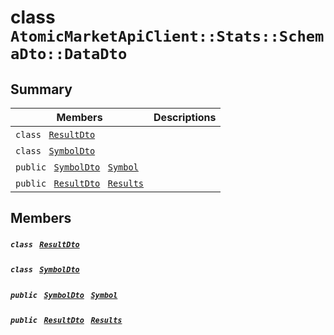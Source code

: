 # class `AtomicMarketApiClient::Stats::SchemaDto::DataDto` 

## Summary

 Members                                | Descriptions                                
----------------------------------------|---------------------------------------------
`class ` [`ResultDto`](.github/workflows/documentation/md/AtomicMarketApiClient--Stats--SchemaDto--DataDto--ResultDto.md#class_atomic_market_api_client_1_1_stats_1_1_schema_dto_1_1_data_dto_1_1_result_dto)        | 
`class ` [`SymbolDto`](.github/workflows/documentation/md/AtomicMarketApiClient--Stats--SchemaDto--DataDto--SymbolDto.md#class_atomic_market_api_client_1_1_stats_1_1_schema_dto_1_1_data_dto_1_1_symbol_dto)        | 
`public ` [`SymbolDto`](.github/workflows/documentation/md/AtomicMarketApiClient--Stats--SchemaDto--DataDto--SymbolDto.md#class_atomic_market_api_client_1_1_stats_1_1_schema_dto_1_1_data_dto_1_1_symbol_dto)` ` [`Symbol`](#class_atomic_market_api_client_1_1_stats_1_1_schema_dto_1_1_data_dto_1a10788cdb2d6d32f8a4b33f075a7e3925) | 
`public ` [`ResultDto`](.github/workflows/documentation/md/AtomicMarketApiClient--Stats--SchemaDto--DataDto--ResultDto.md#class_atomic_market_api_client_1_1_stats_1_1_schema_dto_1_1_data_dto_1_1_result_dto)` ` [`Results`](#class_atomic_market_api_client_1_1_stats_1_1_schema_dto_1_1_data_dto_1ae53b057151d39a8ddfa1d9cfd49ff7ed) | 

## Members

##### `class ` [`ResultDto`](.github/workflows/documentation/md/AtomicMarketApiClient--Stats--SchemaDto--DataDto--ResultDto.md#class_atomic_market_api_client_1_1_stats_1_1_schema_dto_1_1_data_dto_1_1_result_dto) 

##### `class ` [`SymbolDto`](.github/workflows/documentation/md/AtomicMarketApiClient--Stats--SchemaDto--DataDto--SymbolDto.md#class_atomic_market_api_client_1_1_stats_1_1_schema_dto_1_1_data_dto_1_1_symbol_dto) 

##### `public ` [`SymbolDto`](.github/workflows/documentation/md/AtomicMarketApiClient--Stats--SchemaDto--DataDto--SymbolDto.md#class_atomic_market_api_client_1_1_stats_1_1_schema_dto_1_1_data_dto_1_1_symbol_dto)` ` [`Symbol`](#class_atomic_market_api_client_1_1_stats_1_1_schema_dto_1_1_data_dto_1a10788cdb2d6d32f8a4b33f075a7e3925) 

##### `public ` [`ResultDto`](.github/workflows/documentation/md/AtomicMarketApiClient--Stats--SchemaDto--DataDto--ResultDto.md#class_atomic_market_api_client_1_1_stats_1_1_schema_dto_1_1_data_dto_1_1_result_dto)` ` [`Results`](#class_atomic_market_api_client_1_1_stats_1_1_schema_dto_1_1_data_dto_1ae53b057151d39a8ddfa1d9cfd49ff7ed) 

